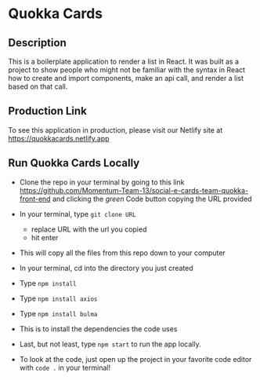 # Quokka Cards
## Description

This is a boilerplate application to render a list in React. It was built as a project to show people who might not be familiar with the syntax in React how to create and import components, make an api call, and render a list based on that call.

## Production Link 
To see this application in production, please visit our Netlify site at https://quokkacards.netlify.app

## Run Quokka Cards Locally 
- Clone the repo in your terminal by going to this link https://github.com/Momentum-Team-13/social-e-cards-team-quokka-front-end and clicking the _green_ Code button copying the URL provided
- In your terminal, type ```git clone URL```
  - replace URL with the url you copied
  - hit enter
- This will copy all the files from this repo down to your computer
- In your terminal, cd into the directory you just created
- Type ```npm install``` 
- Type ```npm install axios```
- Type ```npm install bulma```
- This is to install the dependencies the code uses
- Last, but not least, type ```npm start``` to run the app locally.

- To look at the code, just open up the project in your favorite code editor with ```code .```  in your terminal!
